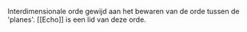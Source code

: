 Interdimensionale orde gewijd aan het bewaren van de orde tussen de 'planes'. [[Echo]] is een lid van deze orde.